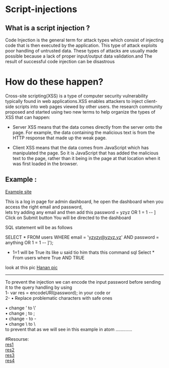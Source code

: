 # Script-injections
    
## What is a script injection ?  
Code Injection is the general term for attack types which consist of injecting code that is then executed by the application. This type of attack exploits poor handling of untrusted data. These types of attacks are usually made possible because a lack of proper input/output data validation.and The result of successful code injection can be disastrous


# How do these happen?  
 Cross-site scripting(XSS) is a type of computer security vulnerability typically found in web applications.XSS enables      attackers to inject client-side scripts into web pages viewed by other users. 
 the research community proposed and started using two new terms to help organize the types of XSS that can happen:

- Server XSS means that the data comes directly from the server onto the page. For example, the data containing the malicious text is from the HTTP response that made up the weak page.

- Client XSS means that the data comes from JavaScript which has manipulated the page. So it is JavaScript that has added the malicious text to the page, rather than it being in the page at that location when it was first loaded in the browser.



## Example :

[Example site](http://www.techpanda.org/dashboard.php) 

 This is a log in page for admin dashboard, he open the dashboard when you access the right email and password,  
lets try adding any email and then add this password = yzyz OR 1 = 1 -- ] Click on Submit button You will be directed to the dashboard

SQL statement will be as follows  

SELECT * FROM users WHERE email = 'yzyzy@yzyz.yz' AND password = anything OR 1 = 1 -- ]');

* 1=1 will be True
its like u said tio him thats this command sql 
Select * From users where True AND TRUE

look at this pic 
[Hanan pic](https://scontent.fjrs2-1.fna.fbcdn.net/v/t35.0-12/25316978_2193330904227708_293400160_o.png?oh=618e8042a2ddbe757e8c0a2eab2c0723&oe=5A30E8F3)


***********************************
To prevent the injection we can encode the input password before sending it to the query handling by using     
1- var res = encodeURI(password); in your code  or     
2- • Replace problematic characters with safe ones  

• change ’ to \’  
• change ; to \;  
• change - to -  
• change \ to \    
 to prevent that as we will see in this example in atom  .............  
 

#Resourse:   
[res1](https://en.wikipedia.org/wiki/Code_injection)  
[res2](https://www.youtube.com/watch?v=E1zvy7foYR4)  
[res3](http://www.itprotoday.com/software-development/script-injection-attacks)   
[res4](http://www.techpanda.org/dashboard.php)     
